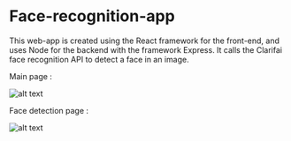 # Face-recognition-app

This web-app is created using the React framework for the front-end, and uses Node for the backend with the framework Express. 
It calls the Clarifai face recognition API to detect a face in an image.   
    
Main page :    

![alt text](https://puu.sh/BBSEM/1944d4e0d1.jpg)    
    
    
Face detection page :     
    
![alt text](https://puu.sh/BBSID/e8da995a65.jpg)


